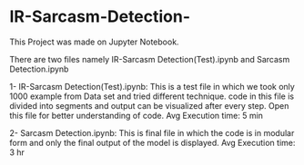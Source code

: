 # IR-Sarcasm-Detection-

This Project was made on Jupyter Notebook.

There are two files namely IR-Sarcasm Detection(Test).ipynb and Sarcasm Detection.ipynb

1- IR-Sarcasm Detection(Test).ipynb: This is a test file in which we took only 1000 example from Data set and tried different technique. 
                                     code in this file is divided into segments and output can be visualized after every step. Open 
                                     this file for better understanding of code. Avg Execution time: 5 min

2- Sarcasm Detection.ipynb: This is final file in  which the code is in modular form and only the final output of the model is displayed.
                            Avg Execution time: 3 hr              